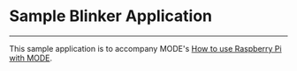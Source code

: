 # Sample Blinker Application

---

This sample application is to accompany MODE's [How to use Raspberry Pi with MODE](https://dev.tinkermode.com/doc/platform/how-to/raspberrypi).
